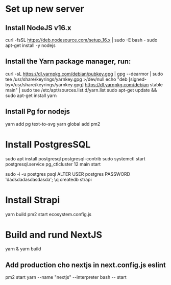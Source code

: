 Set up new server
==================

## Install NodeJS v16.x
curl -fsSL https://deb.nodesource.com/setup_16.x | sudo -E bash -
sudo apt-get install -y nodejs

## Install the Yarn package manager, run:
curl -sL https://dl.yarnpkg.com/debian/pubkey.gpg | gpg --dearmor | sudo tee /usr/share/keyrings/yarnkey.gpg >/dev/null
echo "deb [signed-by=/usr/share/keyrings/yarnkey.gpg] https://dl.yarnpkg.com/debian stable main" | sudo tee /etc/apt/sources.list.d/yarn.list
sudo apt-get update && sudo apt-get install yarn

## Install Pg for nodejs
yarn add pg
text-to-svg
yarn global add pm2

# Install PostgresSQL
sudo apt install postgresql postgresql-contrib
sudo systemctl start postgresql.service
pg_ctlcluster 12 main start

sudo -i -u postgres
psql
ALTER USER postgres PASSWORD 'dadsdadasdasdasda';
\q
createdb strapi

# Install Strapi
yarn build
pm2 start ecosystem.config.js

# Build and rund NextJS
yarn & yarn build
## Add production cho nextjs in next.config.js eslint
pm2 start yarn --name "nextjs" --interpreter bash -- start
